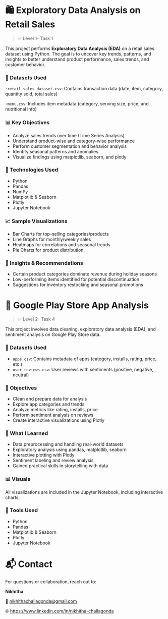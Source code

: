 # 🛍️ Exploratory Data Analysis on Retail Sales

> ✅ Level 1- Task 1

This project performs **Exploratory Data Analysis (EDA)** on a retail sales dataset using Python. The goal is to uncover key trends, patterns, and insights to better understand product performance, sales trends, and customer behavior.

### 📂 Datasets Used
-`retail_sales_dataset.csv`: Contains transaction data (date, item, category, quantity sold, total sales)

-`menu.csv`: Includes item metadata (category, serving size, price, and nutritional info)

### 📊 Key Objectives
* Analyze sales trends over time (Time Series Analysis)
* Understand product-wise and category-wise performance
* Perform customer segmentation and behavior analysis
* Identify seasonal patterns and anomalies
* Visualize findings using matplotlib, seaborn, and plotly

### 🧪 Technologies Used
* Python
* Pandas
* NumPy
* Matplotlib & Seaborn
* Plotly
* Jupyter Notebook


### 📈 Sample Visualizations
* Bar Charts for top-selling categories/products
* Line Graphs for monthly/weekly sales
* Heatmaps for correlations and seasonal trends
* Pie Charts for product distribution

### 📌 Insights & Recommendations
* Certain product categories dominate revenue during holiday seasons
* Low-performing items identified for potential discontinuation
* Suggestions for inventory restocking and seasonal promotions


# 📱 Google Play Store App Analysis

> ✅ Level 2- Task 4

This project involves data cleaning, exploratory data analysis (EDA), and sentiment analysis on Google Play Store data.

### 📂 Datasets Used
- `apps.csv`: Contains metadata of apps (category, installs, rating, price, etc.)
- `user_reviews.csv`: User reviews with sentiments (positive, negative, neutral)

### 🎯 Objectives
- Clean and prepare data for analysis
- Explore app categories and trends
- Analyze metrics like rating, installs, price
- Perform sentiment analysis on reviews
- Create interactive visualizations using Plotly

### 🧠 What I Learned
- Data preprocessing and handling real-world datasets
- Exploratory analysis using pandas, matplotlib, seaborn
- Interactive plotting with Plotly
- Sentiment labeling and review analysis
- Gained practical skills in storytelling with data

### 📊 Visuals
All visualizations are included in the Jupyter Notebook, including interactive charts.

### 🚀 Tools Used
- Python
- Pandas
- Matplotlib & Seaborn
- Plotly
- Jupyter Notebook

# 📬 Contact

For questions or collaboration, reach out to:

**Nikhitha**

📧 nikhithachallagonda@gmail.com

🌐 https://www.linkedin.com/in/nikhitha-challagonda
